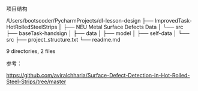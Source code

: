 


项目结构

/Users/bootscoder/PycharmProjects/dl-lesson-design
├── ImprovedTask-HotRolledSteelStrips
│   ├── NEU Metal Surface Defects Data
│   └── src
├── baseTask-handsign
│   ├── data
│   ├── model
│   ├── self-data
│   └── src
├── project_structure.txt
└── readme.md

9 directories, 2 files


参考：

https://github.com/aviralchharia/Surface-Defect-Detection-in-Hot-Rolled-Steel-Strips/tree/master